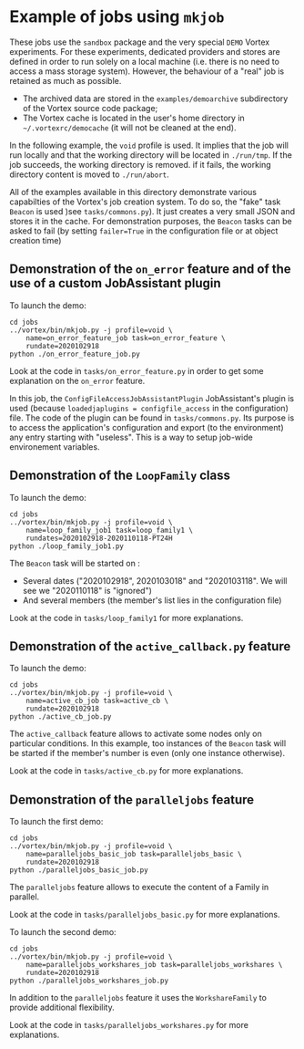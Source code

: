 # Example of jobs using `mkjob`

These jobs use the `sandbox` package and the very special `DEMO`
Vortex experiments. For these experiments, dedicated providers and stores
are defined in order to run solely on a local machine (i.e. there is no need
to access a mass storage system). However, the behaviour of a "real" job
is retained as much as possible.

* The archived data are stored in the `examples/demoarchive` subdirectory of
  the Vortex source code package;
* The Vortex cache is located in the user's home directory in
  `~/.vortexrc/democache` (it will not be cleaned at the end).

In the following example, the `void` profile is used. It implies that the
job will run locally and that the working directory will be located in
`./run/tmp`. If the job succeeds, the working directory is removed. if it
fails, the working directory content is moved to `./run/abort`. 

All of the examples available in this directory demonstrate various capabilties
of the Vortex's job creation system. To do so, the "fake" task `Beacon` is used
)see `tasks/commons.py`). It just creates a very small JSON and stores it in
the cache. For demonstration purposes, the `Beacon` tasks can be asked to fail
(by setting `failer=True` in the configuration file or at object creation time)  

## Demonstration of the `on_error` feature and of the use of a custom JobAssistant plugin

To launch the demo:
    
    cd jobs
    ../vortex/bin/mkjob.py -j profile=void \
        name=on_error_feature_job task=on_error_feature \
        rundate=2020102918
    python ./on_error_feature_job.py

Look at the code in `tasks/on_error_feature.py` in order to get some
explanation on the `on_error` feature.

In this job, the `ConfigFileAccessJobAssistantPlugin` JobAssistant's plugin
is used (because `loadedjaplugins = configfile_access` in the configuration)
file. The code of the plugin can be found in `tasks/commons.py`. Its purpose
is to access the application's configuration and export (to the environment)
any entry starting with "useless". This is a way to setup job-wide
environement variables.

## Demonstration of the `LoopFamily` class

To launch the demo:
    
    cd jobs
    ../vortex/bin/mkjob.py -j profile=void \
        name=loop_family_job1 task=loop_family1 \
        rundates=2020102918-2020110118-PT24H
    python ./loop_family_job1.py

The `Beacon` task will be started on :

* Several dates ("2020102918", 2020103018" and "2020103118". We will see we
  "2020110118" is "ignored")
* And several members (the member's list lies in the configuration file)

Look at the code in `tasks/loop_family1` for more explanations.

## Demonstration of the `active_callback.py` feature

To launch the demo:
    
    cd jobs
    ../vortex/bin/mkjob.py -j profile=void \
        name=active_cb_job task=active_cb \
        rundate=2020102918
    python ./active_cb_job.py

The `active_callback` feature allows to activate some nodes only on particular
conditions. In this example, too instances of the `Beacon` task will be
started if the member's number is even (only one instance otherwise).

Look at the code in `tasks/active_cb.py` for more explanations.

## Demonstration of the `paralleljobs` feature

To launch the first demo:
    
    cd jobs
    ../vortex/bin/mkjob.py -j profile=void \
        name=paralleljobs_basic_job task=paralleljobs_basic \
        rundate=2020102918
    python ./paralleljobs_basic_job.py

The `paralleljobs` feature allows to execute the content of a Family in
parallel. 

Look at the code in `tasks/paralleljobs_basic.py` for more explanations.

To launch the second demo:
    
    cd jobs
    ../vortex/bin/mkjob.py -j profile=void \
        name=paralleljobs_workshares_job task=paralleljobs_workshares \
        rundate=2020102918
    python ./paralleljobs_workshares_job.py

In addition to the `paralleljobs` feature it uses the `WorkshareFamily` to
provide additional flexibility.

Look at the code in `tasks/paralleljobs_workshares.py` for more explanations.
